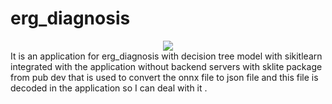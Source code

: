 # erg_diagnosis
<center><img src="assets/images/logo.png"></center>
It is an application for erg_diagnosis with decision tree model with sikitlearn integrated with the application without backend servers with sklite package from pub dev that is used to convert the onnx file to json file
and this file is decoded in the application so I can deal with it .
